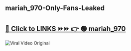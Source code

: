 
 ## mariah_970-Only-Fans-Leaked

# <h2><a href="https://clipsfans.com/mariah_970&ref=git">🔗 Click to LINKS ⏩⏩ 👉 🟢 mariah_970 </a></h2>

<a href="https://clipsfans.com/mariah_970&ref=git" rel="nofollow" data-target="animated-image.originalLink"><img src="https://i.ibb.co.com/xMMVF88/686577567.gif" alt="Viral Video Original" style="max-width: 100%; display: inline-block;" data-target="animated-image.originalImage"></a>
